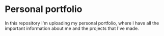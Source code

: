 # Personal portfolio

In this repository I'm uploading my personal portfolio, where I have all the important information about me and the projects that I've made.
